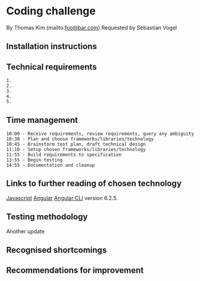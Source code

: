 # Coding challenge

By Thomas Kim (mailto:foo@bar.com)
Requested by Sebastian Vogel

## Installation instructions


## Technical requirements

    1.
    2.
    3.
    4.
    5.

## Time management

    10:00 - Receive requirements, review requirements, query any ambiguity
    10:30 - Plan and choose frameworks/libraries/technology
    10:45 - Brainstorm test plan, draft technical design 
    11:10 - Setup chosen frameworks/libraries/technology
    11:55 - Build requirements to specification
    13:55 - Begin testing
    14:55 - Documentation and cleanup

## Links to further reading of chosen technology

[Javascript](https://developer.mozilla.org/bm/docs/Web/JavaScript)
[Angular](http://www.angular.io) 
[Angular CLI](https://github.com/angular/angular-cli) version 6.2.5.

## Testing methodology

Another update

## Recognised shortcomings

## Recommendations for improvement